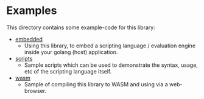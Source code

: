 # Examples

This directory contains some example-code for this library:

* [embedded](embedded/)
  * Using this library, to embed a scripting language / evaluation engine inside your golang (host) application.
* [scripts](scripts/)
  * Sample scripts which can be used to demonstrate the syntax, usage, etc of the scripting language itself.
* [wasm](wasm/)
  * Sample of compiling this library to WASM and using via a web-browser.
